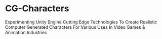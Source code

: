 # CG-Characters
Experimenting Unity Engine Cutting Edge Technologies To Create Realistic Computer Generated Characters For Various Uses In Video Games &amp; Animation Industries 
